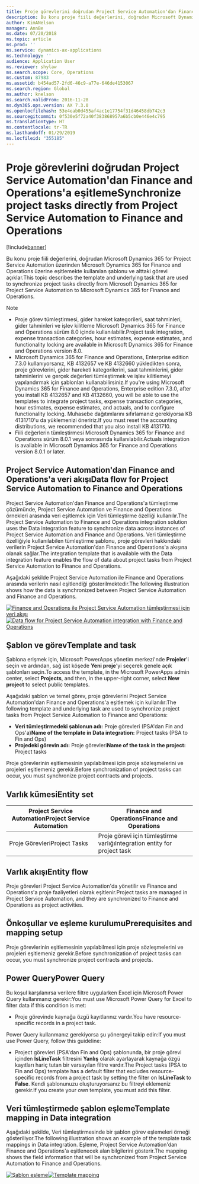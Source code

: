 ```yaml
---
title: Proje görevlerini doğrudan Project Service Automation'dan Finance and Operations'a eşitleme
description: Bu konu proje fiili değerlerini, doğrudan Microsoft Dynamics 365 for Project Service Automation üzerinden Microsoft Dynamics 365 for Finance and Operations üzerine eşitlemekte kullanılan şablonu ve alttaki görevi açıklar.
author: KimANelson
manager: AnnBe
ms.date: 07/20/2018
ms.topic: article
ms.prod: ''
ms.service: dynamics-ax-applications
ms.technology: ''
audience: Application User
ms.reviewer: shylaw
ms.search.scope: Core, Operations
ms.custom: 87983
ms.assetid: b454ad57-2fd6-46c9-a77e-646de4153067
ms.search.region: Global
ms.author: knelson
ms.search.validFrom: 2016-11-28
ms.dyn365.ops.version: AX 7.3.0
ms.openlocfilehash: 53e4eab0d455af4ac1e17754f31d46458db742c3
ms.sourcegitcommit: 0f530e5f72a40f383868957a6b5cb0e446e4c795
ms.translationtype: HT
ms.contentlocale: tr-TR
ms.lasthandoff: 01/29/2019
ms.locfileid: "355185"
---
```

# <a name="synchronize-project-tasks-directly-from-project-service-automation-to-finance-and-operations"></a><span data-ttu-id="1eb5e-103">Proje görevlerini doğrudan Project Service Automation'dan Finance and Operations'a eşitleme</span><span class="sxs-lookup"><span data-stu-id="1eb5e-103">Synchronize project tasks directly from Project Service Automation to Finance and Operations</span></span>

[!include[banner](../includes/banner.md)]

<span data-ttu-id="1eb5e-104">Bu konu proje fiili değerlerini, doğrudan Microsoft Dynamics 365 for Project Service Automation üzerinden Microsoft Dynamics 365 for Finance and Operations üzerine eşitlemekte kullanılan şablonu ve alttaki görevi açıklar.</span><span class="sxs-lookup"><span data-stu-id="1eb5e-104">This topic describes the template and underlying task that are used to synchronize project tasks directly from Microsoft Dynamics 365 for Project Service Automation to Microsoft Dynamics 365 for Finance and Operations.</span></span>

> [!NOTE]
> - <span data-ttu-id="1eb5e-105">Proje görev tümleştirmesi, gider hareket kategorileri, saat tahminleri, gider tahminleri ve işlev kilitleme Microsoft Dynamics 365 for Finance and Operations sürüm 8.0 içinde kullanılabilir.</span><span class="sxs-lookup"><span data-stu-id="1eb5e-105">Project task integration, expense transaction categories, hour estimates, expense estimates, and functionality locking are available in Microsoft Dynamics 365 for Finance and Operations version 8.0.</span></span>
> - <span data-ttu-id="1eb5e-106">Microsoft Dynamics 365 for Finance and Operations, Enterprise edition 7.3.0 kullanıyorsanız, KB 4132657 ve KB 4132660 yükledikten sonra, proje görevlerini, gider hareketi kategorilerini, saat tahminlerini, gider tahminlerini ve gerçek değerleri tümleştirmek ve işlev kilitlemeyi yapılandırmak için şablonları kullanabilirsiniz.</span><span class="sxs-lookup"><span data-stu-id="1eb5e-106">If you're using Microsoft Dynamics 365 for Finance and Operations, Enterprise edition 7.3.0, after you install KB 4132657 and KB 4132660, you will be able to use the templates to integrate project tasks, expense transaction categories, hour estimates, expense estimates, and actuals, and to configure functionality locking.</span></span> <span data-ttu-id="1eb5e-107">Muhasebe dağıtımlarını sıfırlamanız gerekiyorsa KB 4131710'u da yüklemenizi öneririz.</span><span class="sxs-lookup"><span data-stu-id="1eb5e-107">If you must reset the accounting distributions, we recommended that you also install KB 4131710.</span></span>
> - <span data-ttu-id="1eb5e-108">Fiili değerlerin tümleştirmesi Microsoft Dynamics 365 for Finance and Operations sürüm 8.0.1 veya sonrasında kullanılabilir.</span><span class="sxs-lookup"><span data-stu-id="1eb5e-108">Actuals integration is available in Microsoft Dynamics 365 for Finance and Operations version 8.0.1 or later.</span></span>

## <a name="data-flow-for-project-service-automation-to-finance-and-operations"></a><span data-ttu-id="1eb5e-109">Project Service Automation'dan Finance and Operations'a veri akışı</span><span class="sxs-lookup"><span data-stu-id="1eb5e-109">Data flow for Project Service Automation to Finance and Operations</span></span>

<span data-ttu-id="1eb5e-110">Project Service Automation'dan Finance and Operations'a tümleştirme çözümünde, Project Service Automation ve Finance and Operations örnekleri arasında veri eşitlemek için Veri tümleştirme özelliği kullanılır.</span><span class="sxs-lookup"><span data-stu-id="1eb5e-110">The Project Service Automation to Finance and Operations integration solution uses the Data integration feature to synchronize data across instances of Project Service Automation and Finance and Operations.</span></span> <span data-ttu-id="1eb5e-111">Veri tümleştirme özelliğiyle kullanılabilen tümleştirme şablonu, proje görevleri hakkındaki verilerin Project Service Automation'dan Finance and Operations'a akışına olanak sağlar.</span><span class="sxs-lookup"><span data-stu-id="1eb5e-111">The integration template that is available with the Data integration feature enables the flow of data about project tasks from Project Service Automation to Finance and Operations.</span></span>

<span data-ttu-id="1eb5e-112">Aşağıdaki şekilde Project Service Automation ile Finance and Operations arasında verilerin nasıl eşitlendiği gösterilmektedir.</span><span class="sxs-lookup"><span data-stu-id="1eb5e-112">The following illustration shows how the data is synchronized between Project Service Automation and Finance and Operations.</span></span>

<span data-ttu-id="1eb5e-113">[![Finance and Operations ile Project Service Automation tümleştirmesi için veri akışı](./media/ProjectTasksFlow.png)](./media/ProjectTasksFlow.png)</span><span class="sxs-lookup"><span data-stu-id="1eb5e-113">[![Data flow for Project Service Automation integration with Finance and Operations](./media/ProjectTasksFlow.png)](./media/ProjectTasksFlow.png)</span></span>

## <a name="template-and-task"></a><span data-ttu-id="1eb5e-114">Şablon ve görev</span><span class="sxs-lookup"><span data-stu-id="1eb5e-114">Template and task</span></span>

<span data-ttu-id="1eb5e-115">Şablona erişmek için, Microsoft PowerApps yönetim merkezi'nde **Projeler**'i seçin ve ardından, sağ üst köşede **Yeni proje**'yi seçerek genele açık şablonları seçin.</span><span class="sxs-lookup"><span data-stu-id="1eb5e-115">To access the template, in the Microsoft PowerApps admin center, select **Projects**, and then, in the upper-right corner, select **New project** to select public templates.</span></span>

<span data-ttu-id="1eb5e-116">Aşağıdaki şablon ve temel görev, proje görevlerini Project Service Automation'dan Finance and Operations'a eşitlemek için kullanılır:</span><span class="sxs-lookup"><span data-stu-id="1eb5e-116">The following template and underlying task are used to synchronize project tasks from Project Service Automation to Finance and Operations:</span></span>

- <span data-ttu-id="1eb5e-117">**Veri tümleştirmedeki şablonun adı:** Proje görevleri (PSA'dan Fin and Ops'a)</span><span class="sxs-lookup"><span data-stu-id="1eb5e-117">**Name of the template in Data integration:** Project tasks (PSA to Fin and Ops)</span></span>
- <span data-ttu-id="1eb5e-118">**Projedeki görevin adı:** Proje görevleri</span><span class="sxs-lookup"><span data-stu-id="1eb5e-118">**Name of the task in the project:** Project tasks</span></span>

<span data-ttu-id="1eb5e-119">Proje görevlerinin eşitlemesinin yapılabilmesi için proje sözleşmelerini ve projeleri eşitlemeniz gerekir.</span><span class="sxs-lookup"><span data-stu-id="1eb5e-119">Before synchronization of project tasks can occur, you must synchronize project contracts and projects.</span></span>

## <a name="entity-set"></a><span data-ttu-id="1eb5e-120">Varlık kümesi</span><span class="sxs-lookup"><span data-stu-id="1eb5e-120">Entity set</span></span>

| <span data-ttu-id="1eb5e-121">Project Service Automation</span><span class="sxs-lookup"><span data-stu-id="1eb5e-121">Project Service Automation</span></span> | <span data-ttu-id="1eb5e-122">Finance and Operations</span><span class="sxs-lookup"><span data-stu-id="1eb5e-122">Finance and Operations</span></span>              |
|----------------------------|-------------------------------------|
| <span data-ttu-id="1eb5e-123">Proje Görevleri</span><span class="sxs-lookup"><span data-stu-id="1eb5e-123">Project Tasks</span></span>              | <span data-ttu-id="1eb5e-124">Proje görevi için tümleştirme varlığı</span><span class="sxs-lookup"><span data-stu-id="1eb5e-124">Integration entity for project task</span></span> |

## <a name="entity-flow"></a><span data-ttu-id="1eb5e-125">Varlık akışı</span><span class="sxs-lookup"><span data-stu-id="1eb5e-125">Entity flow</span></span>

<span data-ttu-id="1eb5e-126">Proje görevleri Project Service Automation'da yönetilir ve Finance and Operations'a proje faaliyetleri olarak eşitlenir.</span><span class="sxs-lookup"><span data-stu-id="1eb5e-126">Project tasks are managed in Project Service Automation, and they are synchronized to Finance and Operations as project activities.</span></span>

## <a name="prerequisites-and-mapping-setup"></a><span data-ttu-id="1eb5e-127">Önkoşullar ve eşleme kurulumu</span><span class="sxs-lookup"><span data-stu-id="1eb5e-127">Prerequisites and mapping setup</span></span>

<span data-ttu-id="1eb5e-128">Proje görevlerinin eşitlemesinin yapılabilmesi için proje sözleşmelerini ve projeleri eşitlemeniz gerekir.</span><span class="sxs-lookup"><span data-stu-id="1eb5e-128">Before synchronization of project tasks can occur, you must synchronize project contracts and projects.</span></span>

## <a name="power-query"></a><span data-ttu-id="1eb5e-129">Power Query</span><span class="sxs-lookup"><span data-stu-id="1eb5e-129">Power Query</span></span>

<span data-ttu-id="1eb5e-130">Bu koşul karşılanırsa verilere filtre uygularken Excel için Microsoft Power Query kullanmanız gerekir:</span><span class="sxs-lookup"><span data-stu-id="1eb5e-130">You must use Microsoft Power Query for Excel to filter data if this condition is met:</span></span>

- <span data-ttu-id="1eb5e-131">Proje görevinde kaynağa özgü kayıtlarınız vardır.</span><span class="sxs-lookup"><span data-stu-id="1eb5e-131">You have resource-specific records in a project task.</span></span>

<span data-ttu-id="1eb5e-132">Power Query kullanmanız gerekiyorsa şu yönergeyi takip edin:</span><span class="sxs-lookup"><span data-stu-id="1eb5e-132">If you must use Power Query, follow this guideline:</span></span>

- <span data-ttu-id="1eb5e-133">Project görevleri (PSA'dan Fin and Ops) şablonunda, bir proje görevi içinden **IsLineTask** filtresini **Yanlış** olarak ayarlayarak kaynağa özgü kayıtları hariç tutan bir varsayılan filtre vardır.</span><span class="sxs-lookup"><span data-stu-id="1eb5e-133">The Project tasks (PSA to Fin and Ops) template has a default filter that excludes resource-specific records from a project task by setting the filter on **IsLineTask** to **False**.</span></span> <span data-ttu-id="1eb5e-134">Kendi şablonunuzu oluşturuyorsanız bu filtreyi eklemeniz gerekir.</span><span class="sxs-lookup"><span data-stu-id="1eb5e-134">If you create your own template, you must add this filter.</span></span>

## <a name="template-mapping-in-data-integration"></a><span data-ttu-id="1eb5e-135">Veri tümleştirmede şablon eşleme</span><span class="sxs-lookup"><span data-stu-id="1eb5e-135">Template mapping in Data integration</span></span>

<span data-ttu-id="1eb5e-136">Aşağıdaki şekilde, Veri tümleştirmesinde bir şablon görev eşlemeleri örneği gösteriliyor.</span><span class="sxs-lookup"><span data-stu-id="1eb5e-136">The following illustration shows an example of the template task mappings in Data integration.</span></span> <span data-ttu-id="1eb5e-137">Eşleme, Project Service Automation'dan Finance and Operations'a eşitlenecek alan bilgilerini gösterir.</span><span class="sxs-lookup"><span data-stu-id="1eb5e-137">The mapping shows the field information that will be synchronized from Project Service Automation to Finance and Operations.</span></span>

<span data-ttu-id="1eb5e-138">[![Şablon eşleme](./media/ProjectTasksMapping.png)](./media/ProjectTasksMapping.png)</span><span class="sxs-lookup"><span data-stu-id="1eb5e-138">[![Template mapping](./media/ProjectTasksMapping.png)](./media/ProjectTasksMapping.png)</span></span>
